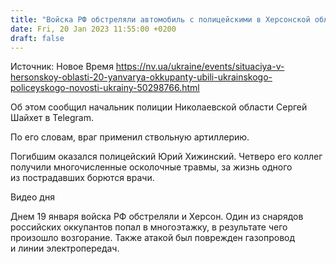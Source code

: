 ```yaml
---
title: "Войска РФ обстреляли автомобиль с полицейскими в Херсонской области, есть погибшие и раненые"
date: Fri, 20 Jan 2023 11:55:00 +0200
draft: false
---
```

Источник: Новое Время https://nv.ua/ukraine/events/situaciya-v-hersonskoy-oblasti-20-yanvarya-okkupanty-ubili-ukrainskogo-policeyskogo-novosti-ukrainy-50298766.html


Об этом сообщил начальник полиции Николаевской области Сергей Шайхет в Telegram.

По его словам, враг применил ствольную артиллерию.

Погибшим оказался полицейский Юрий Хижинский. Четверо его коллег получили многочисленные осколочные травмы, за жизнь одного из пострадавших борются врачи.

  Видео дня   

Днем 19 января войска РФ обстреляли и Херсон. Один из снарядов российских оккупантов попал в многоэтажку, в результате чего произошло возгорание. Также атакой был поврежден газопровод и линии электропередач.
